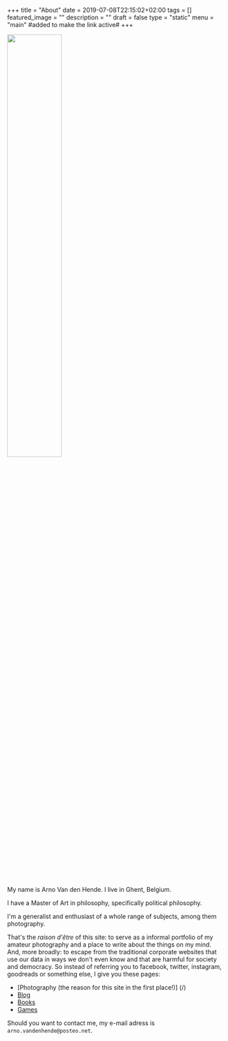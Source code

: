+++
title =  "About"
date = 2019-07-08T22:15:02+02:00
tags = []
featured_image = ""
description = ""
draft = false
type = "static"
menu = "main" #added to make the link active#
+++

<img src="/img/2018/Selfportrait-1.jpg" width="50%" style="margin-left: 0px;"/>

My name is Arno Van den Hende. I live in Ghent, Belgium.

I have a Master of Art in philosophy, specifically political philosophy.

I'm a generalist and enthusiast of a whole range of subjects, among them photography.

That's the *raison d'être* of this site: to serve as a informal portfolio of my amateur photography and a place to write about the things on my mind. And, more broadly: to escape from the traditional corporate websites that use our data in ways we don't even know and that are harmful for society and democracy. So instead of referring you to facebook, twitter, instagram, goodreads or something else, I give you these pages:

* [Photography (the reason for this site in the first place!)] (/)
* [Blog](/blog)
* [Books](/books)
* [Games](/games)

Should you want to contact me, my e-mail adress is `arno.vandenhende`<span style="display: none;">REMOVE</span>`@posteo.net`.